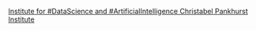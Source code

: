[Institute for #DataScience and #ArtificialIntelligence   Christabel Pankhurst Institute](https://qi.tc/qi/118788)